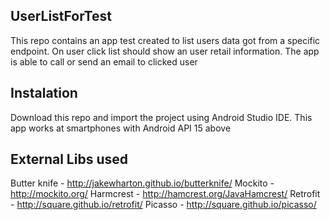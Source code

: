 ## UserListForTest
This repo contains an app test created to list users data got from a specific endpoint. On user click list should show an user retail information. The app is able to call or send an email to clicked user 
## Instalation 
Download this repo and import the project using Android Studio IDE. This app works at smartphones with Android API 15 above
## External Libs used
Butter knife  - http://jakewharton.github.io/butterknife/
Mockito - http://mockito.org/
Harmcrest - http://hamcrest.org/JavaHamcrest/
Retrofit - http://square.github.io/retrofit/
Picasso - http://square.github.io/picasso/


